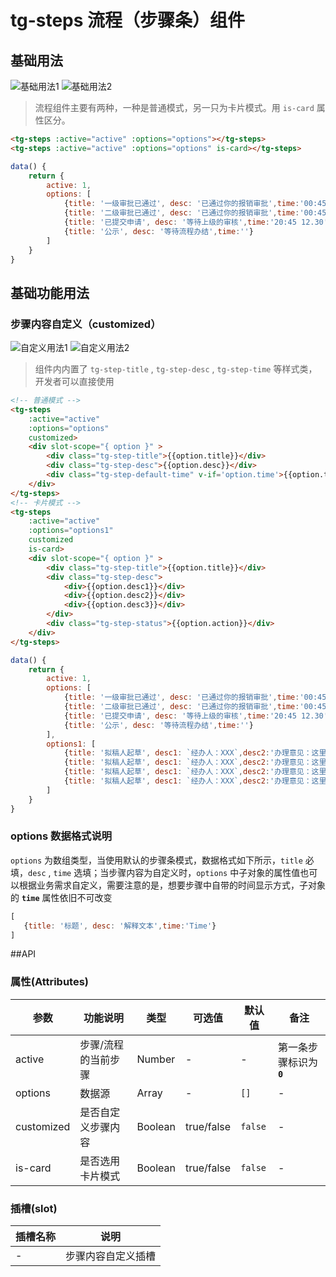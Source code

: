 # tg-steps 流程（步骤条）组件

## 基础用法
![基础用法1](../static/mobile/steps/steps_basic.png)
![基础用法2](../static/mobile/steps/steps_basic+card.png)
> 流程组件主要有两种，一种是普通模式，另一只为卡片模式。用 `is-card` 属性区分。

```html
<tg-steps :active="active" :options="options"></tg-steps>
<tg-steps :active="active" :options="options" is-card></tg-steps>
```
```js
data() {
	return {
		active: 1,
		options: [
			{title: '一级审批已通过', desc: '已通过你的报销审批',time:'00:45 18.01.02'},
			{title: '二级审批已通过', desc: '已通过你的报销审批',time:'00:45 18.01.03'},
			{title: '已提交申请', desc: '等待上级的审核',time:'20:45 12.30'},
			{title: '公示', desc: '等待流程办结',time:''}
		]
	}
}
```

## 基础功能用法
### 步骤内容自定义（customized）
![自定义用法1](../static/mobile/steps/steps_customized.png)
![自定义用法2](../static/mobile/steps/steps_customized+card.png)

> 组件内内置了 `tg-step-title` , `tg-step-desc` , `tg-step-time` 等样式类，开发者可以直接使用

```html
<!-- 普通模式 -->
<tg-steps 
	:active="active"
	:options="options"
	customized>
	<div slot-scope="{ option }" >
		<div class="tg-step-title">{{option.title}}</div>
		<div class="tg-step-desc">{{option.desc}}</div>
		<div class="tg-step-default-time" v-if='option.time'>{{option.time}}</div>
	</div>
</tg-steps>
<!-- 卡片模式 -->
<tg-steps 
	:active="active"
	:options="options1"
	customized
	is-card>
	<div slot-scope="{ option }" >
		<div class="tg-step-title">{{option.title}}</div>
		<div class="tg-step-desc">
			<div>{{option.desc1}}</div>
			<div>{{option.desc2}}</div>
			<div>{{option.desc3}}</div>
		</div>
		<div class="tg-step-status">{{option.action}}</div>
	</div>
</tg-steps>
```
```js
data() {
	return {
		active: 1,
		options: [
			{title: '一级审批已通过', desc: '已通过你的报销审批',time:'00:45 18.01.02'},
			{title: '二级审批已通过', desc: '已通过你的报销审批',time:'00:45 18.01.03'},
			{title: '已提交申请', desc: '等待上级的审核',time:'20:45 12.30'},
			{title: '公示', desc: '等待流程办结',time:''}
		],
		options1: [
			{title: '拟稿人起草', desc1: `经办人：XXX`,desc2:'办理意见：这里是一行文本补充信息，只占位，无实际意义，最长就只显示两行文本',desc3:'耗时：1分24秒',action:'已退回',time:'2018.10.27 12:47'},
			{title: '拟稿人起草', desc1: `经办人：XXX`,desc2:'办理意见：这里是一行文本补充信息，只占位，无实际意义，最长就只显示两行文本',desc3:'耗时：1分24秒',action:'已提交',time:'2018.10.27 12:47'},
			{title: '拟稿人起草', desc1: `经办人：XXX`,desc2:'办理意见：这里是一行文本补充信息，只占位，无实际意义，最长就只显示两行文本',desc3:'耗时：1分24秒',action:'已通过',time:'2018.10.27 12:47'},
			{title: '拟稿人起草', desc1: `经办人：XXX`,desc2:'办理意见：这里是一行文本补充信息，只占位，无实际意义，最长就只显示两行文本',desc3:'耗时：1分24秒',action:'待办理',time:'2018.10.27 12:47'}
		]
	}
}
```

### options 数据格式说明

 `options` 为数组类型，当使用默认的步骤条模式，数据格式如下所示，`title` 必填，`desc` , `time` 选填；当步骤内容为自定义时，`options` 中子对象的属性值也可以根据业务需求自定义，需要注意的是，想要步骤中自带的时间显示方式，子对象的 **`time`** 属性依旧不可改变 

 ```js
 [
 	{title: '标题', desc: '解释文本',time:'Time'}
 ]
 ```

 ##API

### 属性(Attributes)

| 参数 | 功能说明 | 类型 | 可选值 | 默认值 | 备注 |
|------|-------|---------|-------|--------|--------|
| active | 步骤/流程的当前步骤 | Number | - | - | 第一条步骤标识为 **`0`** |
| options | 数据源 | Array | - | `[]` | - |
| customized | 是否自定义步骤内容 | Boolean | true/false | `false` | - |
| is-card | 是否选用卡片模式 | Boolean | true/false | `false` | - |


### 插槽(slot)
| 插槽名称 | 说明 |
|---------- |-------- |
| - | 步骤内容自定义插槽 |
